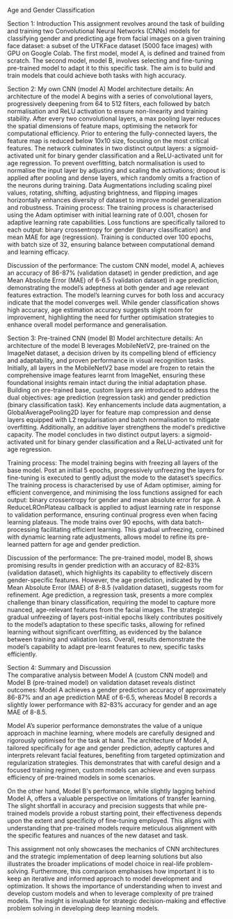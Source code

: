 Age and Gender Classification



Section 1: Introduction 
This assignment revolves around the task of building and training two Convolutional Neural Networks (CNNs) models for classifying gender and predicting age from facial images on a given training face dataset: a subset of the UTKFace dataset (5000 face images) with GPU on Google Colab. The first model, model A, is defined and trained from scratch. The second model, model B, involves selecting and fine-tuning pre-trained model to adapt it to this specific task. The aim is to build and train models that could achieve both tasks with high accuracy.
			 					
Section 2: My own CNN (model A) 
Model architecture details:
An architecture of the model A begins with a series of convolutional layers, progressively deepening from 64 to 512 filters, each followed by batch normalisation and ReLU activation to ensure non-linearity and training stability. After every two convolutional layers, a max pooling layer reduces the spatial dimensions of feature maps, optimising the network for computational efficiency. Prior to entering the fully-connected layers, the feature map is reduced below 10x10 size, focusing on the most critical features. The network culminates in two distinct output layers: a sigmoid-activated unit for binary gender classification and a ReLU-activated unit for age regression. To prevent overfitting, batch normalisation is used to normalise the input layer by adjusting and scaling the activations; dropout is applied after pooling and dense layers, which randomly omits a fraction of the neurons during training. Data Augmentations including scaling pixel values, rotating, shifting, adjusting brightness, and flipping images horizontally enhances diversity of dataset to improve model generalization and robustness.
Training process:
The training process is characterised using the Adam optimiser with initial learning rate of 0.001, chosen for adaptive learning rate capabilities. Loss functions are specifically tailored to each output: binary crossentropy for gender (binary classification) and mean MAE for age (regression). Training is conducted over 100 epochs, with batch size of 32, ensuring balance between computational demand and learning efficacy.

Discussion of the performance:
The custom CNN model, model A, achieves an accuracy of 86-87% (validation dataset) in gender prediction, and age Mean Absolute Error (MAE) of 6-6.5 (validation dataset) in age prediction, demonstrating the model’s adeptness at both gender and age relevant features extraction. The model’s learning curves for both loss and accuracy indicate that the model converges well. While gender classification shows high accuracy, age estimation accuracy suggests slight room for improvement, highlighting the need for further optimisation strategies to enhance overall model performance and generalisation.
					 						
Section 3: Pre-trained CNN (model B) 
Model architecture details:
An architecture of the model B leverages MobileNetV2, pre-trained on the ImageNet dataset, a decision driven by its compelling blend of efficiency and adaptability, and proven performance in visual recognition tasks. Initially, all layers in the MobileNetV2 base model are frozen to retain the comprehensive image features learnt from ImageNet, ensuring these foundational insights remain intact during the initial adaptation phase. Building on pre-trained base, custom layers are introduced to address the dual objectives: age prediction (regression task) and gender prediction (binary classification task). Key enhancements include data augmentation, a GlobalAveragePooling2D layer for feature map compression and dense layers equipped with L2 regularisation and batch normalisation to mitigate overfitting. Additionally, an additive layer strengthens the model's predictive capacity. The model concludes in two distinct output layers: a sigmoid-activated unit for binary gender classification and a ReLU-activated unit for age regression. 

Training process:
The model training begins with freezing all layers of the base model. Post an initial 5 epochs, progressively unfreezing the layers for fine-tuning is executed to gently adjust the mode to the dataset’s specifics. The training process is characterised by use of Adam optimiser, aiming for efficient convergence, and minimising the loss functions assigned for each output: binary crossentropy for gender and mean absolute error for age. A ReduceLROnPlateau callback is applied to adjust learning rate in response to validation performance, ensuring continual progress even when facing learning plateaus. The mode trains over 90 epochs, with data batch-processing facilitating efficient learning. This gradual unfreezing, combined with dynamic learning rate adjustments, allows model to refine its pre-learned pattern for age and gender prediction.


Discussion of the performance:
The pre-trained model, model B, shows promising results in gender prediction with an accuracy of 82-83% (validation dataset), which highlights its capability to effectively discern gender-specific features. However, the age prediction, indicated by the Mean Absolute Error (MAE) of 8-8.5 (validation dataset), suggests room for refinement. Age prediction, a regression task, presents a more complex challenge than binary classification, requiring the model to capture more nuanced, age-relevant features from the facial images. The strategic gradual unfreezing of layers post-initial epochs likely contributes positively to the model’s adaptation to these specific tasks, allowing for refined learning without significant overfitting, as evidenced by the balance between training and validation loss. Overall, results demonstrate the model’s capability to adapt pre-learnt features to new, specific tasks efficiently.

Section 4: Summary and Discussion  
The comparative analysis between Model A (custom CNN model) and Model B (pre-trained model) on validation dataset reveals distinct outcomes: Model A achieves a gender prediction accuracy of approximately 86-87% and an age prediction MAE of 6-6.5, whereas Model B records a slightly lower performance with 82-83% accuracy for gender and an age MAE of 8-8.5. 

Model A’s superior performance demonstrates the value of a unique approach in machine learning, where models are carefully designed and rigorously optimised for the task at hand. The architecture of Model A, tailored specifically for age and gender prediction, adeptly captures and interprets relevant facial features, benefiting from targeted optimization and regularization strategies. This demonstrates that with careful design and a focused training regimen, custom models can achieve and even surpass efficiency of pre-trained models in some scenarios.

On the other hand, Model B's performance, while slightly lagging behind Model A, offers a valuable perspective on limitations of transfer learning. The slight shortfall in accuracy and precision suggests that while pre-trained models provide a robust starting point, their effectiveness depends upon the extent and specificity of fine-tuning employed. This aligns with understanding that pre-trained models require meticulous alignment with the specific features and nuances of the new dataset and task.

This assignment not only showcases the mechanics of CNN architectures and the strategic implementation of deep learning solutions but also illustrates the broader implications of model choice in real-life problem-solving. Furthermore, this comparison emphasises how important it is to keep an iterative and informed approach to model development and optimization. It shows the importance of understanding when to invest and develop custom models and when to leverage complexity of pre trained models. The insight is invaluable for strategic decision-making and effective problem solving in developing deep learning models.

